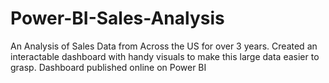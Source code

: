 # Power-BI-Sales-Analysis
An Analysis of Sales Data from Across the US for over 3 years. Created an interactable dashboard with handy visuals to make this large data easier to grasp. 
Dashboard published online on Power BI
